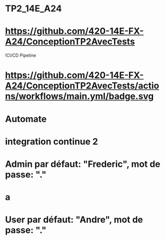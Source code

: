 # TP2_14E_A24
# https://github.com/420-14E-FX-A24/ConceptionTP2AvecTests
!CI/CD Pipeline
# https://github.com/420-14E-FX-A24/ConceptionTP2AvecTests/actions/workflows/main.yml/badge.svg
# Automate
# integration continue 2
#
# Admin par défaut: "Frederic", mot de passe: "."
# a
# User par défaut: "Andre", mot de passe: "."
